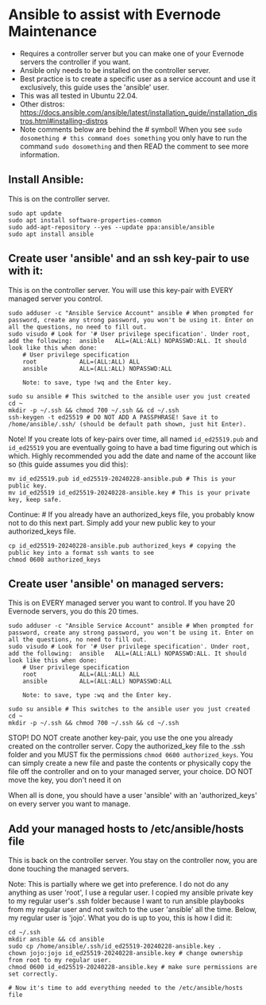 # Ansible to assist with Evernode Maintenance

- Requires a controller server but you can make one of your Evernode servers the controller if you want.
- Ansible only needs to be installed on the controller server.
- Best practice is to create a specific user as a service account and use it exclusively, this guide uses the 'ansible' user.
- This was all tested in Ubuntu 22.04.
- Other distros: https://docs.ansible.com/ansible/latest/installation_guide/installation_distros.html#installing-distros
- Note comments below are behind the # symbol! When you see `sudo dosomething # this command does something` you only have to run the command `sudo dosomething` and then READ the comment to see more information.

## Install Ansible:
This is on the controller server.
```
sudo apt update
sudo apt install software-properties-common
sudo add-apt-repository --yes --update ppa:ansible/ansible
sudo apt install ansible
```

## Create user 'ansible' and an ssh key-pair to use with it:
This is on the controller server. You will use this key-pair with EVERY managed server you control.
```
sudo adduser -c "Ansible Service Account" ansible # When prompted for password, create any strong password, you won't be using it. Enter on all the questions, no need to fill out.
sudo visudo # Look for '# User privilege specification'. Under root, add the following:  ansible   ALL=(ALL:ALL) NOPASSWD:ALL. It should look like this when done:
    # User privilege specification
    root            ALL=(ALL:ALL) ALL
    ansible         ALL=(ALL:ALL) NOPASSWD:ALL

    Note: to save, type !wq and the Enter key.

sudo su ansible # This switched to the ansible user you just created
cd ~
mkdir -p ~/.ssh && chmod 700 ~/.ssh && cd ~/.ssh
ssh-keygen -t ed25519 # DO NOT ADD A PASSPHRASE! Save it to /home/ansible/.ssh/ (should be default path shown, just hit Enter).
```

Note! If you create lots of key-pairs over time, all named `id_ed25519.pub` and `id_ed25519` you are eventually going to have a bad time figuring out which is which. Highly recommended you add the date and name of the account like so (this guide assumes you did this):
```
mv id_ed25519.pub id_ed25519-20240228-ansible.pub # This is your public key.
mv id_ed25519 id_ed25519-20240228-ansible.key # This is your private key, keep safe.
```

Continue: # If you already have an authorized_keys file, you probably know not to do this next part. Simply add your new public key to your authorized_keys file.
```
cp id_ed25519-20240228-ansible.pub authorized_keys # copying the public key into a format ssh wants to see
chmod 0600 authorized_keys
```

## Create user 'ansible' on managed servers:
This is on EVERY managed server you want to control. If you have 20 Evernode servers, you do this 20 times.
```
sudo adduser -c "Ansible Service Account" ansible # When prompted for password, create any strong password, you won't be using it. Enter on all the questions, no need to fill out.
sudo visudo # Look for '# User privilege specification'. Under root, add the following:  ansible   ALL=(ALL:ALL) NOPASSWD:ALL. It should look like this when done:
    # User privilege specification
    root            ALL=(ALL:ALL) ALL
    ansible         ALL=(ALL:ALL) NOPASSWD:ALL

    Note: to save, type :wq and the Enter key.

sudo su ansible # This switches to the ansible user you just created
cd ~
mkdir -p ~/.ssh && chmod 700 ~/.ssh && cd ~/.ssh
```

STOP! DO NOT create another key-pair, you use the one you already created on the controller server. Copy the authorized_key file to the .ssh folder and you MUST fix the permissions `chmod 0600 authorized_keys`. You can simply create a new file and paste the contents or physically copy the file off the controller and on to your managed server, your choice. DO NOT move the key, you don't need it on 

When all is done, you should have a user 'ansible' with an 'authorized_keys' on every server you want to manage.

## Add your managed hosts to /etc/ansible/hosts file
This is back on the controller server. You stay on the controller now, you are done touching the managed servers.

Note: This is partially where we get into preference. I do not do any anything as user 'root', I use a regular user. I copied my ansible private key to my regular user's .ssh folder because I want to run ansible playbooks from my regular user and not switch to the user 'ansible' all the time. Below, my regular user is 'jojo'. What you do is up to you, this is how I did it:
```
cd ~/.ssh
mkdir ansible && cd ansible
sudo cp /home/ansible/.ssh/id_ed25519-20240228-ansible.key .
chown jojo:jojo id_ed25519-20240228-ansible.key # change ownership from root to my regular user.
chmod 0600 id_ed25519-20240228-ansible.key # make sure permissions are set correctly.

# Now it's time to add everything needed to the /etc/ansible/hosts file







